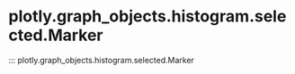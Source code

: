 # plotly.graph_objects.histogram.selected.Marker

::: plotly.graph_objects.histogram.selected.Marker
